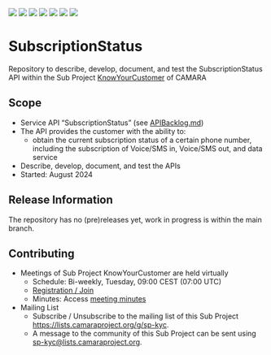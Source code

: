 <a href="https://github.com/camaraproject/SubscriptionStatus/commits/" title="Last Commit"><img src="https://img.shields.io/github/last-commit/camaraproject/SubscriptionStatus?style=plastic"></a>
<a href="https://github.com/camaraproject/SubscriptionStatus/issues" title="Open Issues"><img src="https://img.shields.io/github/issues/camaraproject/SubscriptionStatus?style=plastic"></a>
<a href="https://github.com/camaraproject/SubscriptionStatus/pulls" title="Open Pull Requests"><img src="https://img.shields.io/github/issues-pr/camaraproject/SubscriptionStatus?style=plastic"></a>
<a href="https://github.com/camaraproject/SubscriptionStatus/graphs/contributors" title="Contributors"><img src="https://img.shields.io/github/contributors/camaraproject/SubscriptionStatus?style=plastic"></a>
<a href="https://github.com/camaraproject/SubscriptionStatus" title="Repo Size"><img src="https://img.shields.io/github/repo-size/camaraproject/SubscriptionStatus?style=plastic"></a>
<a href="https://github.com/camaraproject/SubscriptionStatus/blob/main/LICENSE" title="License"><img src="https://img.shields.io/badge/License-Apache%202.0-green.svg?style=plastic"></a>
<a href="https://github.com/camaraproject/SubscriptionStatus/releases/latest" title="Latest Release"><img src="https://img.shields.io/github/release/camaraproject/SubscriptionStatus?style=plastic"></a>

# SubscriptionStatus
Repository to describe, develop, document, and test the SubscriptionStatus API within the Sub Project [KnowYourCustomer](https://lf-camaraproject.atlassian.net/wiki/x/BjPe) of CAMARA

## Scope

* Service API “SubscriptionStatus” (see [APIBacklog.md](https://github.com/camaraproject/APIBacklog/blob/main/documentation/APIbacklog.md))
* The API provides the customer with the ability to:  
  * obtain the current subscription status of a certain phone number, including the subscription of Voice/SMS in, Voice/SMS out, and data service
* Describe, develop, document, and test the APIs
* Started: August 2024

## Release Information

The repository has no (pre)releases yet, work in progress is within the main branch.
<!-- Optional: an explicit listing of the latest (pre-)release with additional information, e.g. links to the API definitions -->
<!-- In addition use/uncomment one or multiple the following alternative options when becoming applicable -->
<!-- Pre-releases of this sub project are available in https://github.com/camaraproject/SubscriptionStatus/releases -->
<!-- The latest public release is available here: https://github.com/camaraproject/SubscriptionStatus/releases/latest -->
<!-- For changes see [CHANGELOG.md](https://github.com/camaraproject/SubscriptionStatus/blob/main/CHANGELOG.md) -->

## Contributing
* Meetings of Sub Project KnowYourCustomer are held virtually 
    * Schedule: Bi-weekly, Tuesday, 09:00 CEST (07:00 UTC)
    * [Registration / Join](https://zoom-lfx.platform.linuxfoundation.org/meeting/96235150735?password=7e3fea67-a76e-4941-8a70-392cf5545917)
    * Minutes: Access [meeting minutes](https://lf-camaraproject.atlassian.net/wiki/x/BjPe)
* Mailing List
    * Subscribe / Unsubscribe to the mailing list of this Sub Project <https://lists.camaraproject.org/g/sp-kyc>.
    * A message to the community of this Sub Project can be sent using <sp-kyc@lists.camaraproject.org>.
